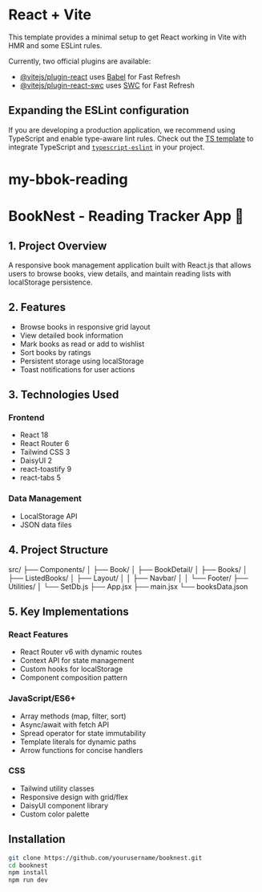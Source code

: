 # React + Vite

This template provides a minimal setup to get React working in Vite with HMR and some ESLint rules.

Currently, two official plugins are available:

- [@vitejs/plugin-react](https://github.com/vitejs/vite-plugin-react/blob/main/packages/plugin-react/README.md) uses [Babel](https://babeljs.io/) for Fast Refresh
- [@vitejs/plugin-react-swc](https://github.com/vitejs/vite-plugin-react-swc) uses [SWC](https://swc.rs/) for Fast Refresh

## Expanding the ESLint configuration

If you are developing a production application, we recommend using TypeScript and enable type-aware lint rules. Check out the [TS template](https://github.com/vitejs/vite/tree/main/packages/create-vite/template-react-ts) to integrate TypeScript and [`typescript-eslint`](https://typescript-eslint.io) in your project.
# my-bbok-reading


# BookNest - Reading Tracker App 📖

## 1. Project Overview
A responsive book management application built with React.js that allows users to browse books, view details, and maintain reading lists with localStorage persistence.

## 2. Features
- Browse books in responsive grid layout
- View detailed book information
- Mark books as read or add to wishlist
- Sort books by ratings
- Persistent storage using localStorage
- Toast notifications for user actions

## 3. Technologies Used
### Frontend
- React 18
- React Router 6
- Tailwind CSS 3
- DaisyUI 2
- react-toastify 9
- react-tabs 5

### Data Management
- LocalStorage API
- JSON data files

## 4. Project Structure
src/
├── Components/
│ ├── Book/
│ ├── BookDetail/
│ ├── Books/
│ ├── ListedBooks/
│ ├── Layout/
│ │ ├── Navbar/
│ │ └── Footer/
├── Utilities/
│ └── SetDb.js
├── App.jsx
├── main.jsx
└── booksData.json


## 5. Key Implementations
### React Features
- React Router v6 with dynamic routes
- Context API for state management
- Custom hooks for localStorage
- Component composition pattern

### JavaScript/ES6+
- Array methods (map, filter, sort)
- Async/await with fetch API
- Spread operator for state immutability
- Template literals for dynamic paths
- Arrow functions for concise handlers

### CSS
- Tailwind utility classes
- Responsive design with grid/flex
- DaisyUI component library
- Custom color palette

## Installation
```bash
git clone https://github.com/yourusername/booknest.git
cd booknest
npm install
npm run dev